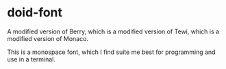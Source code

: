 doid-font
========

A modified version of Berry, which is a modified version of Tewi, which is a modified version of Monaco.

This is a monospace font, which I find suite me best for programming and use in a terminal.

